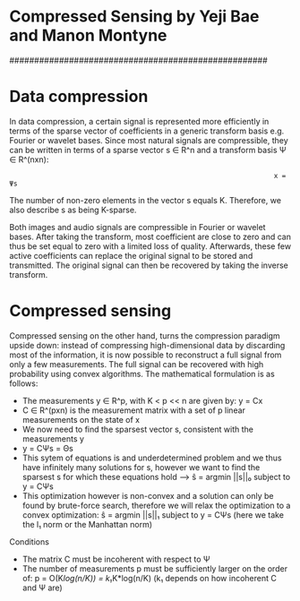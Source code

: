 # Compressed Sensing by Yeji Bae and Manon Montyne #
####################################################

# Data compression

In data compression, a certain signal is represented more efficiently in terms of the sparse vector of coefficients in a generic transform basis e.g. Fourier or wavelet bases. Since most natural signals are compressible, they can be written in terms of a sparse vector s ∈ R^n and a transform basis Ψ ∈ R^(nxn): 

                                                                      x = Ψs
                                                                      
The number of non-zero elements in the vector s equals K. Therefore, we also describe s as being K-sparse.

Both images and audio signals are compressible in Fourier or wavelet bases. After taking the transform, most coefficient are close to zero and can thus be set equal to zero with a limited loss of quality. Afterwards, these few active coefficients can replace the original signal to be stored and transmitted. The original signal can then be recovered by taking the inverse transform.

# Compressed sensing

Compressed sensing on the other hand, turns the compression paradigm upside down: instead of compressing high-dimensional data by discarding most of the information, it is now possible to reconstruct a full signal from only a few measurements. The full signal can be recovered with high probability using convex algorithms. The mathematical formulation is as follows:

 - The measurements y ∈ R^p, with K < p << n are given by: y =  Cx   
 - C ∈ R^(pxn) is the measurement matrix  with a set of p linear measurements on the state of x
 - We now need to find the sparsest vector s, consistent with the measurements y
 - y = CΨs = Θs
 - This sytem of equations is and underdetermined problem and we thus have infinitely many solutions for s, however we want to find the sparsest s for which these equations hold --> ŝ = argmin ||s||₀ subject to y = CΨs
 - This optimization however is non-convex and a solution can only be found by brute-force search, therefore we will relax the optimization to a convex optimization: ŝ = argmin ||s||₁ subject to y = CΨs (here we take the l₁ norm or the Manhattan norm)

Conditions
- The matrix C must be incoherent with respect to Ψ
- The number of measurements p must be sufficiently larger on the order of: p = O(K*log(n/K)) = k₁*K*log(n/K) (k₁ depends on how incoherent C and Ψ are)
                                                                  
